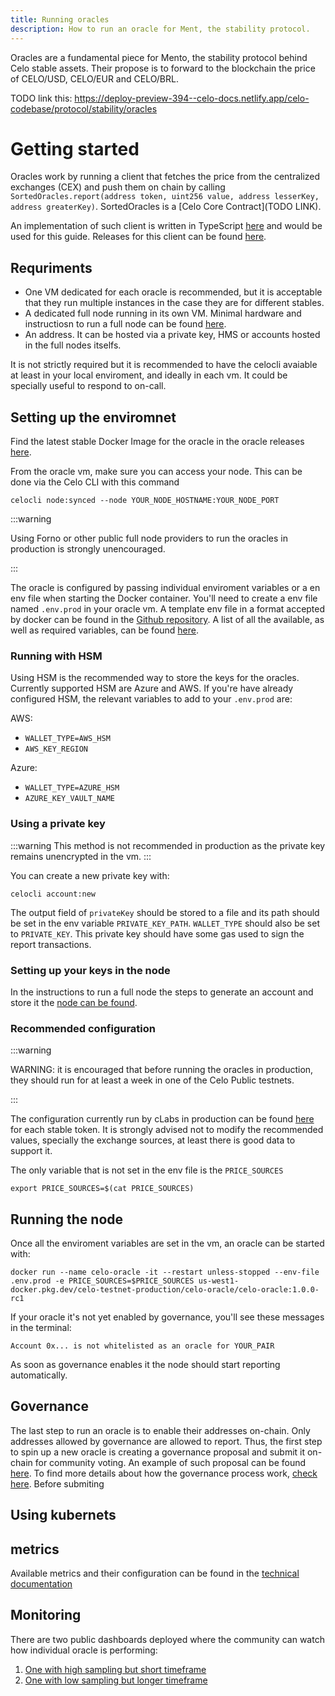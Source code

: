 ```yaml
---
title: Running oracles
description: How to run an oracle for Ment, the stability protocol.
---
```


Oracles are a fundamental piece for Mento, the stability protocol behind Celo stable assets. Their propose is to forward to the blockchain the price of CELO/USD, CELO/EUR and CELO/BRL.

TODO link this: https://deploy-preview-394--celo-docs.netlify.app/celo-codebase/protocol/stability/oracles

# Getting started

Oracles work by running a client that fetches the price from the centralized exchanges (CEX) and push them on chain by calling `SortedOracles.report(address token, uint256 value, address lesserKey, address greaterKey)`. SortedOracles is a [Celo Core Contract](TODO LINK).

An implementation of such client is written in TypeScript [here](https://github.com/celo-org/celo-oracle) and would be used for this guide. Releases for this client can be found [here](https://github.com/celo-org/celo-oracle/releases).

## Requriments
* One VM dedicated for each oracle is recommended, but it is acceptable that they run multiple instances in the case they are for different stables.
* A dedicated full node running in its own VM. Minimal hardware and instructiosn to run a full node can be found [here](https://docs.celo.org/getting-started/mainnet/running-a-full-node-in-mainnet#:~:text=Full%20nodes%20play%20a%20special,other%20full%20nodes%20and%20validators.).
* An address. It can be hosted via a private key, HMS or accounts hosted in the full nodes itselfs.

It is not strictly required but it is recommended to have the celocli avaiable at least in your local enviroment, and ideally in each vm. It could be specially useful to respond to on-call.


## Setting up the enviromnet

Find the latest stable Docker Image for the oracle in the oracle releases [here](https://github.com/celo-org/celo-oracle/releases).

From the oracle vm, make sure you can access your node. This can be done via the Celo CLI with this command

`celocli node:synced --node YOUR_NODE_HOSTNAME:YOUR_NODE_PORT`

:::warning

Using Forno or other public full node providers to run the oracles in production is strongly unencouraged.

:::

The oracle is configured by passing individual enviroment variables or a en env file when starting the Docker container. You'll need to create a env file named `.env.prod` in your oracle vm. A template env file in a format accepted by docker can be found in the [Github repository](https://github.com/celo-org/celo-oracle/blob/main/.env.prod). A list of all the available, as well as required variables, can be found [here](https://github.com/celo-org/celo-oracle/blob/main/README-config.md).

### Running with HSM

Using HSM is the recommended way to store the keys for the oracles. Currently supported HSM are Azure and AWS. If you're have already configured HSM, the relevant variables to add to your `.env.prod` are:

AWS:
* `WALLET_TYPE=AWS_HSM`
* `AWS_KEY_REGION`

Azure:
* `WALLET_TYPE=AZURE_HSM`
* `AZURE_KEY_VAULT_NAME`

### Using a private key

:::warning
This method is not recommended in production as the private key remains unencrypted in the vm.
:::

You can create a new private key with:

`celocli account:new`

The output field of `privateKey` should be stored to a file and its path should be set in the env variable `PRIVATE_KEY_PATH`. `WALLET_TYPE` should also be set to `PRIVATE_KEY`. This private key should have some gas used to sign the report transactions.


### Setting up your keys in the node

In the instructions to run a full node the steps to generate an account and store it the [node can be found](https://docs.celo.org/getting-started/mainnet/running-a-full-node-in-mainnet#create-an-account-and-get-its-address).

### Recommended configuration

:::warning

WARNING: it is encouraged that before running the oracles in production, they should run for at least a week in one of the Celo Public testnets.

:::

The configuration currently run by cLabs in production can be found [here](https://github.com/celo-org/celo-monorepo/tree/master/packages/helm-charts/oracle) for each stable token. It is strongly advised not to modify the recommended values, specially the exchange sources, at least there is good data to support it.

The only variable that is not set in the env file is the `PRICE_SOURCES`

`export PRICE_SOURCES=$(cat PRICE_SOURCES)`

## Running the node

Once all the enviroment variables are set in the vm, an oracle can be started with:


`docker run --name celo-oracle -it --restart unless-stopped --env-file .env.prod -e PRICE_SOURCES=$PRICE_SOURCES us-west1-docker.pkg.dev/celo-testnet-production/celo-oracle/celo-oracle:1.0.0-rc1`

If your oracle it's not yet enabled by governance, you'll see these messages in the terminal:

`Account 0x... is not whitelisted as an oracle for YOUR_PAIR`

As soon as governance enables it the node should start reporting automatically.
## Governance

The last step to run an oracle is to enable their addresses on-chain. Only addresses allowed by governance are allowed to report. Thus, the first step to spin up a new oracle is creating a governance proposal and submit it on-chain for community voting. An example of such proposal can be found [here](https://github.com/celo-org/governance/blob/main/CGPs/cgp-0057.md). To find more details about how the governance process work, [check here](https://docs.celo.org/celo-codebase/protocol/governance). Before submiting 

## Using kubernets

## metrics

Available metrics and their configuration can be found in the [technical documentation](https://github.com/celo-org/celo-oracle/blob/main/README-metrics.md)

## Monitoring

There are two public dashboards deployed where the community can watch how individual oracle is performing:

1. [One with high sampling but short timeframe](https://snapshots.raintank.io/dashboard/snapshot/sortedoracles(public)-now-2d?orgId=2)
2. [One with low sampling but longer timeframe](https://snapshots.raintank.io/dashboard/snapshot/sortedoracles(public)-now-1M?orgId=2)